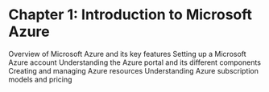 # Chapter 1: Introduction to Microsoft Azure

Overview of Microsoft Azure and its key features
Setting up a Microsoft Azure account
Understanding the Azure portal and its different components
Creating and managing Azure resources
Understanding Azure subscription models and pricing